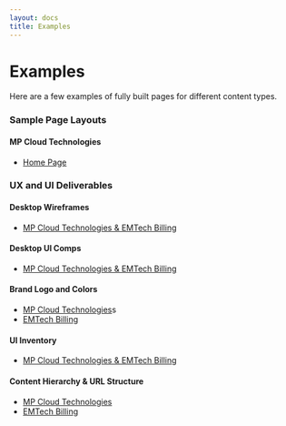 ```yaml
---
layout: docs
title: Examples
---
```


# Examples

Here are a few examples of fully built pages for different content types.

### Sample Page Layouts
#### MP Cloud Technologies
- [Home Page](/demo/mpc/home.html)

### UX and UI Deliverables

#### Desktop Wireframes
- [MP Cloud Technologies & EMTech Billing](https://ninelabs.invisionapp.com/console/share/342LCMCCTB)

#### Desktop UI Comps
- [MP Cloud Technologies & EMTech Billing](https://ninelabs.invisionapp.com/console/share/WZ2UWMLUAV)

#### Brand Logo and Colors
- [MP Cloud Technologies](https://ninelabs.invisionapp.com/console/share/GB2YQFT1ZC)s
- [EMTech Billing](https://ninelabs.invisionapp.com/console/share/KC2YQFT0N8)

#### UI Inventory
- [MP Cloud Technologies & EMTech Billing](https://ninelabs.invisionapp.com/console/share/3R2UVPH6UA)

#### Content Hierarchy & URL Structure
- [MP Cloud Technologies](https://miro.com/app/board/o9J_krxzptY=/?moveToWidget=3074457360145393733&cot=14)
- [EMTech Billing](https://miro.com/app/board/o9J_krxzptY=/?moveToWidget=3074457360146255363&cot=14)
